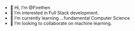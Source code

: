 - 👋 Hi, I’m @Firethen
- 👀 I’m interested in Full Stack development.
- 🌱 I’m currently learning ...fundamental Computer Science
- 💞️ I’m looking to collaborate on machine learning.

<!---
Firethen/Firethen is a ✨ special ✨ repository because its `README.md` (this file) appears on your GitHub profile.
You can click the Preview link to take a look at your changes.
--->
